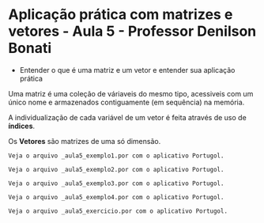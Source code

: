 # Aplicação prática com matrizes e vetores - Aula 5 - Professor Denilson Bonati

* Entender o que é uma matriz e um vetor e entender sua aplicação prática

Uma matriz é uma coleção de váriaveis do mesmo tipo, acessiveis com um único nome e armazenados contiguamente (em sequência) na memória.

A individualização de cada variável de um vetor é feita através de uso de **índices**.

Os **Vetores** são matrizes de uma só dimensão.

`Veja o arquivo _aula5_exemplo1.por com o aplicativo Portugol.`

`Veja o arquivo _aula5_exemplo2.por com o aplicativo Portugol.`

`Veja o arquivo _aula5_exemplo3.por com o aplicativo Portugol.`

`Veja o arquivo _aula5_exemplo4.por com o aplicativo Portugol.`

`Veja o arquivo _aula5_exercicio.por com o aplicativo Portugol.`